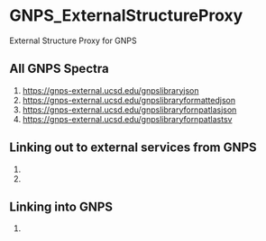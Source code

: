 # GNPS_ExternalStructureProxy

External Structure Proxy for GNPS

## All GNPS Spectra

1. https://gnps-external.ucsd.edu/gnpslibraryjson
1. https://gnps-external.ucsd.edu/gnpslibraryformattedjson
1. https://gnps-external.ucsd.edu/gnpslibraryfornpatlasjson
1. https://gnps-external.ucsd.edu/gnpslibraryfornpatlastsv


## Linking out to external services from GNPS

1.
1. 

## Linking into GNPS

1. 
